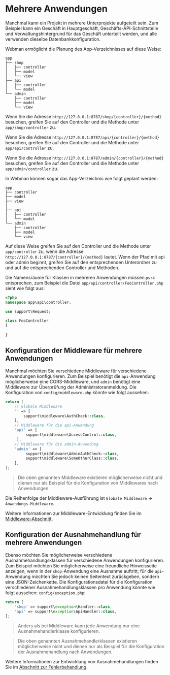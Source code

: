 # Mehrere Anwendungen
Manchmal kann ein Projekt in mehrere Unterprojekte aufgeteilt sein. Zum Beispiel kann ein Geschäft in Hauptgeschäft, Geschäfts-API-Schnittstelle und Verwaltungshintergrund für das Geschäft unterteilt werden, und alle verwenden dieselbe Datenbankkonfiguration.

Webman ermöglicht die Planung des App-Verzeichnisses auf diese Weise:
```
app
├── shop
│   ├── controller
│   ├── model
│   └── view
├── api
│   ├── controller
│   └── model
└── admin
    ├── controller
    ├── model
    └── view
```
Wenn Sie die Adresse `http://127.0.0.1:8787/shop/{controller}/{method}` besuchen, greifen Sie auf den Controller und die Methode unter `app/shop/controller` zu.

Wenn Sie die Adresse `http://127.0.0.1:8787/api/{controller}/{method}` besuchen, greifen Sie auf den Controller und die Methode unter `app/api/controller` zu.

Wenn Sie die Adresse `http://127.0.0.1:8787/admin/{controller}/{method}` besuchen, greifen Sie auf den Controller und die Methode unter `app/admin/controller` zu.

In Webman können sogar das App-Verzeichnis wie folgt geplant werden:
```
app
├── controller
├── model
├── view
│
├── api
│   ├── controller
│   └── model
└── admin
    ├── controller
    ├── model
    └── view
```
Auf diese Weise greifen Sie auf den Controller und die Methode unter `app/controller` zu, wenn die Adresse `http://127.0.0.1:8787/{controller}/{method}` lautet. Wenn der Pfad mit api oder admin beginnt, greifen Sie auf den entsprechenden Unterordner zu und auf die entsprechenden Controller und Methoden.

Die Namensräume für Klassen in mehreren Anwendungen müssen `psr4` entsprechen, zum Beispiel die Datei `app/api/controller/FooController.php` sieht wie folgt aus:

```php
<?php
namespace app\api\controller;

use support\Request;

class FooController
{
    
}

```

## Konfiguration der Middleware für mehrere Anwendungen
Manchmal möchten Sie verschiedene Middleware für verschiedene Anwendungen konfigurieren. Zum Beispiel benötigt die `api`-Anwendung möglicherweise eine CORS-Middleware, und `admin` benötigt eine Middleware zur Überprüfung der Administratoranmeldung. Die Konfiguration von `config/middleware.php` könnte wie folgt aussehen:

```php
return [
    // Globale Middleware
    '' => [
        support\middleware\AuthCheck::class,
    ],
    // Middleware für die api-Anwendung
    'api' => [
         support\middleware\AccessControl::class,
     ],
    // Middleware für die admin-Anwendung
    'admin' => [
         support\middleware\AdminAuthCheck::class,
         support\middleware\SomeOtherClass::class,
    ],
];
```
> Die oben genannten Middleware existieren möglicherweise nicht und dienen nur als Beispiel für die Konfiguration von Middlewares nach Anwendungen.

Die Reihenfolge der Middleware-Ausführung ist `Globale Middleware` -> `Anwendungs-Middleware`.

Weitere Informationen zur Middleware-Entwicklung finden Sie im [Middleware-Abschnitt](middleware.md).

## Konfiguration der Ausnahmehandlung für mehrere Anwendungen
Ebenso möchten Sie möglicherweise verschiedene Ausnahmehandlungsklassen für verschiedene Anwendungen konfigurieren. Zum Beispiel möchten Sie möglicherweise eine freundliche Hinweisseite anzeigen, wenn in der `shop`-Anwendung eine Ausnahme auftritt; für die `api`-Anwendung möchten Sie jedoch keinen Seitentext zurückgeben, sondern eine JSON-Zeichenkette. Die Konfigurationsdatei für die Konfiguration verschiedener Ausnahmehandlungsklassen pro Anwendung könnte wie folgt aussehen: `config/exception.php`:

```php
return [
    'shop' => support\exception\Handler::class,
    'api' => support\exception\ApiHandler::class,
];
```
> Anders als bei Middleware kann jede Anwendung nur eine Ausnahmehandlerklasse konfigurieren.

> Die oben genannten Ausnahmehandlerklassen existieren möglicherweise nicht und dienen nur als Beispiel für die Konfiguration der Ausnahmehandlung nach Anwendungen.

Weitere Informationen zur Entwicklung von Ausnahmehandlungen finden Sie im [Abschnitt zur Fehlerbehandlung](exception.md).
